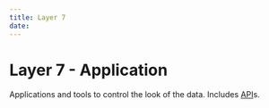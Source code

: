 ```yaml
---
title: Layer 7
date: 
---
```


# Layer 7 - Application
Applications and tools to control the look of the data. Includes [API](2020-10-11--17-01-13Z--api.md)s.
